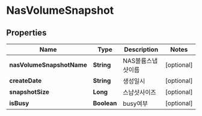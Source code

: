 
# NasVolumeSnapshot

## Properties
Name | Type | Description | Notes
------------ | ------------- | ------------- | -------------
**nasVolumeSnapshotName** | **String** | NAS볼륨스냅샷이름 |  [optional]
**createDate** | **String** | 생성일시 |  [optional]
**snapshotSize** | **Long** | 스냡샷사이즈 |  [optional]
**isBusy** | **Boolean** | busy여부 |  [optional]



